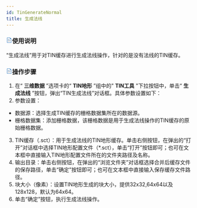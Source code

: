 ```yaml
---
id: TinGenerateNormal
title: 生成法线  
---  
```

### ![](../../../img/read.gif)使用说明

“生成法线”用于对TIN缓存进行生成法线操作，针对的是没有法线的TIN缓存。

### ![](../../../img/read.gif)操作步骤

1. 在“ **三维数据** ”选项卡的“ **TIN地形** ”组中的" **TIN工具** "下拉按钮中，单击“ **生成法线** ”按钮，弹出“TIN生成法线”对话框。具体参数设置如下：
2. 参数设置：
* 数据源：选择生成TIN缓存的栅格数据集所在的数据源。
* 栅格数据集：添加栅格数据，该栅格数据是用于生成法线操作的TIN缓存的原始栅格数据。
3. TIN缓存（.sct）：用于生成法线的TIN地形缓存。单击右侧按钮，在弹出的“打开”对话框中选择TIN地形配置文件（*.sct），单击“打开”按钮即可；也可在文本框中直接输入TIN地形配置文件所在的文件夹路径及名称。
4. 输出目录：单击右侧按钮，在弹出的“浏览文件夹”对话框选择合并后缓存文件的保存路径，单击“确定”按钮即可；也可在文本框中直接输入保存缓存文件路径。
5. 块大小（像素）：设置TIN地形生成的块大小，提供32x32,64x64以及128x128，默认为64x64。
6. 单击“确定”按钮，执行生成法线操作。



